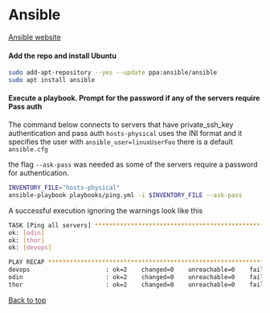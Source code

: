 # Ansible
[Ansible website](www.ansible.com)

#### Add the repo and install Ubuntu
``` bash
sudo add-apt-repository --yes --update ppa:ansible/ansible
sudo apt install ansible
```

#### Execute a playbook. Prompt for the password if any of the servers require Pass auth
The command below connects to servers that have private_ssh_key authentication and pass auth
`hosts-physical` uses the INI format and it specifies the user with `ansible_user=linuxUserFoo`
there is a default `ansible.cfg`

the flag `--ask-pass` was needed as some of the servers require a password for authentication.

``` bash
INVENTORY_FILE="hosts-physical"
ansible-playbook playbooks/ping.yml -i $INVENTORY_FILE --ask-pass
```

A successful execution ignoring the warnings look like this
``` bash
TASK [Ping all servers] **********************************************************************************************************************************ok: [control]
ok: [odin]
ok: [thor]
ok: [devops]

PLAY RECAP ***********************************************************************************************************************************************control                    : ok=2    changed=0    unreachable=0    failed=0    skipped=0    rescued=0    ignored=0
devops                     : ok=2    changed=0    unreachable=0    failed=0    skipped=0    rescued=0    ignored=0
odin                       : ok=2    changed=0    unreachable=0    failed=0    skipped=0    rescued=0    ignored=0
thor                       : ok=2    changed=0    unreachable=0    failed=0    skipped=0    rescued=0    ignored=0
```

[Back to top](#)